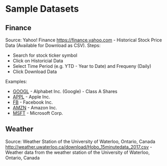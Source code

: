 # Sample Datasets


## Finance

Source: Yahoo! Finance <https://finance.yahoo.com> - Historical Stock Price Data (Available for Download as CSV).
Steps:

- Search for stock ticker symbol
- Click on Historicial Data
- Select Time Period (e.g. YTD - Year to Date) and Frequeny (Daily)
- Click Download Data

Examples:
- [GOOGL](https://finance.yahoo.com/quote/GOOGL/history) - Alphabet Inc. (Google) - Class A Shares
- [APPL](https://finance.yahoo.com/quote/AAPL/history) - Apple Inc.
- [FB](https://finance.yahoo.com/quote/FB/history) - Facebook Inc.
- [AMZN](https://finance.yahoo.com/quote/AMZN/history) - Amazon Inc.
- [MSFT](https://finance.yahoo.com/quote/MSFT/history) - Microsoft Corp.




## Weather

Source: Weather Station of the University of Waterloo, Ontario, Canada <http://weather.uwaterloo.ca/download/Hobo_15minutedata_2017.csv> -
Weather data from the weather station of the University of Waterloo, Ontario, Canada


